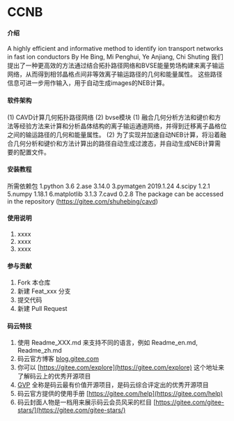 # CCNB

#### 介绍
A highly efficient and informative method to identify ion transport networks in fast ion conductors
By He Bing, Mi Penghui, Ye Anjiang, Chi Shuting 
我们提出了一种更高效的方法通过结合拓扑路径网络和BVSE能量势场构建来离子输运网络，从而得到相邻晶格点间非等效离子输运路径的几何和能量属性。
这些路径信息可进一步用作输入，用于自动生成images的NEB计算。

#### 软件架构

(1) CAVD计算几何拓扑路径网络
(2) bvse模块
(1) 融合几何分析方法和键价和方法等经验方法来计算和分析晶体结构的离子输运通道网络，并得到迁移离子晶格位之间的输运路径的几何和能量属性。
(2) 为了实现并加速自动NEB计算，将沿着融合几何分析和键价和方法计算出的路径自动生成过渡态，并自动生成NEB计算需要的配置文件。


#### 安装教程
  所需依赖包
  1.python 3.6
  2.ase 3.14.0
  3.pymatgen 2019.1.24
  4.scipy 1.2.1
  5.numpy 1.18.1
  6.matplotlib 3.1.3
  7.cavd 0.2.8 The package can be accessed in the repository (https://gitee.com/shuhebing/cavd)

#### 使用说明

1.  xxxx
2.  xxxx
3.  xxxx

#### 参与贡献

1.  Fork 本仓库
2.  新建 Feat_xxx 分支
3.  提交代码
4.  新建 Pull Request


#### 码云特技

1.  使用 Readme\_XXX.md 来支持不同的语言，例如 Readme\_en.md, Readme\_zh.md
2.  码云官方博客 [blog.gitee.com](https://blog.gitee.com)
3.  你可以 [https://gitee.com/explore](https://gitee.com/explore) 这个地址来了解码云上的优秀开源项目
4.  [GVP](https://gitee.com/gvp) 全称是码云最有价值开源项目，是码云综合评定出的优秀开源项目
5.  码云官方提供的使用手册 [https://gitee.com/help](https://gitee.com/help)
6.  码云封面人物是一档用来展示码云会员风采的栏目 [https://gitee.com/gitee-stars/](https://gitee.com/gitee-stars/)
